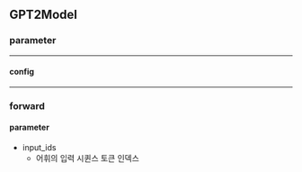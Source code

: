 ## GPT2Model

### parameter
***
#### config
***
### forward

#### parameter
* input_ids
  + 어휘의 입력 시퀸스 토큰 인덱스
